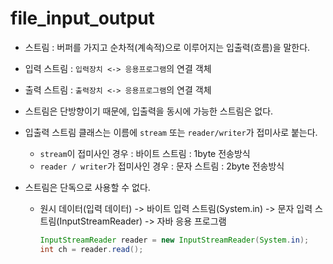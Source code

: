 # file_input_output

* 스트림 : 버퍼를 가지고 순차적(계속적)으로 이루어지는 입출력(흐름)을 말한다.

* 입력 스트림 : ``입력장치 <-> 응용프로그램``의 연결 객체

* 출력 스트림 : ``출력장치 <-> 응용프로그램``의 연결 객체

* 스트림은 단방향이기 때문에, 입출력을 동시에 가능한 스트림은 없다.

* 입출력 스트림 클래스는 이름에 ``stream`` 또는 ``reader/writer``가 접미사로 붙는다.
	
	* ``stream``이 접미사인 경우 : 바이트 스트림 : 1byte 전송방식
	* ``reader / writer``가 접미사인 경우 : 문자 스트림 : 2byte 전송방식
	
* 스트림은 단독으로 사용할 수 없다.

	* 원시 데이터(입력 데이터) -> 바이트 입력 스트림(System.in) -> 문자 입력 스트림(InputStreamReader) -> 자바 응용 프로그램
		```java
		InputStreamReader reader = new InputStreamReader(System.in);
		int ch = reader.read();
		```
		